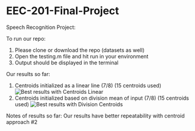 # EEC-201-Final-Project
Speech Recognition Project:

To run our repo:
  1. Please clone or download the repo (datasets as well)
  2. Open the testing.m file and hit run in your environment
  3. Output should be displayed in the terminal

Our results so far:
  1. Centroids initialized as a linear line (7/8) (15 centroids used)
    ![Best results with Centroids Linear](https://github.com/adgoldha/EEC-201-Final-Project/assets/146307216/681c50e9-272b-4861-a347-f115d782bab3)
  2. Centroids initialized based on division mean of input (7/8) (15 centroids used)
    ![Best results with Division Centroids](https://github.com/adgoldha/EEC-201-Final-Project/assets/146307216/5a23e600-f549-41a8-bde4-0e00401009d5)

Notes of results so far:
  Our results have better repeatability with centroid approach #2
